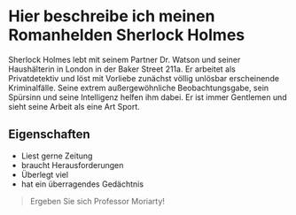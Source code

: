 # Hier beschreibe ich meinen Romanhelden Sherlock Holmes

Sherlock Holmes lebt mit seinem Partner Dr. Watson und seiner Haushälterin in London in der Baker Street 211a. Er arbeitet als Privatdetektiv und löst mit Vorliebe zunächst völlig unlösbar erscheinende Kriminalfälle. Seine extrem außergewöhnliche Beobachtungsgabe, sein Spürsinn und seine Intelligenz helfen ihm dabei. Er ist immer Gentlemen und sieht seine Arbeit als eine Art Sport.

## Eigenschaften
* Liest gerne Zeitung
* braucht Herausforderungen
* Überlegt viel
* hat ein überragendes Gedächtnis

> Ergeben Sie sich Professor Moriarty!
